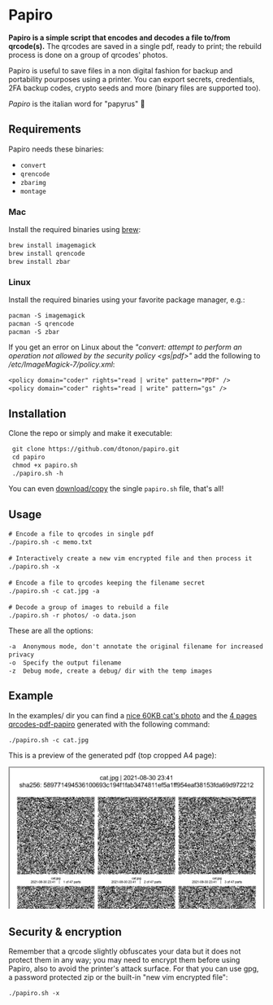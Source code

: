 # Papiro

**Papiro is a simple script that encodes and decodes a file to/from qrcode(s).**
The qrcodes are saved in a single pdf, ready to print; the rebuild process is done on a group of qrcodes' photos.

Papiro is useful to save files in a non digital fashion for backup and portability pourposes using a printer.
You can export secrets, credentials, 2FA backup codes, crypto seeds and more (binary files are supported too).

_Papiro_ is the italian word for "papyrus" :page_with_curl:

## Requirements

Papiro needs these binaries:

- `convert`
- `qrencode`
- `zbarimg`
- `montage`

### Mac

Install the required binaries using [brew](https://brew.sh):

```
brew install imagemagick
brew install qrencode
brew install zbar
```
### Linux

Install the required binaries using your favorite package manager, e.g.:

```
pacman -S imagemagick
pacman -S qrencode
pacman -S zbar
```
If you get an error on Linux about the *"convert: attempt to perform an operation not allowed by the security policy <gs|pdf>"* add the following to */etc/ImageMagick-7/policy.xml*:

```
<policy domain="coder" rights="read | write" pattern="PDF" />
<policy domain="coder" rights="read | write" pattern="gs" />
```

## Installation

Clone the repo or simply and make it executable:

```
 git clone https://github.com/dtonon/papiro.git
 cd papiro
 chmod +x papiro.sh
 ./papiro.sh -h
 ```
 You can even [download/copy](https://raw.githubusercontent.com/dtonon/papiro/master/papiro.sh) the single `papiro.sh` file, that's all!

 ## Usage

```
# Encode a file to qrcodes in single pdf
./papiro.sh -c memo.txt

# Interactively create a new vim encrypted file and then process it
./papiro.sh -x

# Encode a file to qrcodes keeping the filename secret
./papiro.sh -c cat.jpg -a

# Decode a group of images to rebuild a file
./papiro.sh -r photos/ -o data.json
```
These are all the options:

```
-a	Anonymous mode, don't annotate the original filename for increased privacy
-o	Specify the output filename
-z	Debug mode, create a debug/ dir with the temp images
```

## Example

In the examples/ dir you can find a [nice 60KB cat's photo](examples/cat.jpg) and the [4 pages qrcodes-pdf-papiro](examples/qrcodes-cat.jpg.pdf) generated with the following command:

```
./papiro.sh -c cat.jpg
```
This is a preview of the generated pdf (top cropped A4 page):

![Output pdf example](docs/output-example.png)

## Security & encryption

Remember that a qrcode slightly obfuscates your data but it does not protect them in any way; you may need to encrypt them before using Papiro, also to avoid the printer's attack surface. For that you can use gpg, a password protected zip or the built-in "new vim encrypted file":

```
./papiro.sh -x
```
